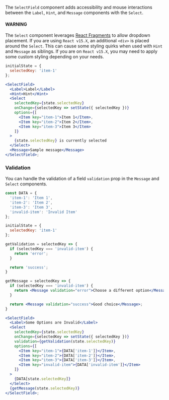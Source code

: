 The `SelectField` component adds accessibility and mouse interactions
between the `Label`, `Hint`, and `Message` components with the `Select`.

#### WARNING

The `Select` component leverages [React Fragments](https://reactjs.org/docs/fragments.html)
to allow dropdown placement. If you are using `React v15.X`, an additional `<div>` is placed
around the `Select`. This can cause some styling quirks when used with `Hint` and `Message`
as siblings. If you are on `React v15.X`, you may need to apply some custom styling depending
on your needs.

```jsx
initialState = {
  selectedKey: 'item-1'
};

<SelectField>
  <Label>Label</Label>
  <Hint>Hint</Hint>
  <Select
    selectedKey={state.selectedKey}
    onChange={selectedKey => setState({ selectedKey })}
    options={[
      <Item key="item-1">Item 1</Item>,
      <Item key="item-2">Item 2</Item>,
      <Item key="item-3">Item 3</Item>
    ]}
  >
    {state.selectedKey} is currently selected
  </Select>
  <Message>Sample message</Message>
</SelectField>;
```

### Validation

You can handle the validation of a field `validation` prop in
the `Message` and `Select` components.

```jsx
const DATA = {
  'item-1': 'Item 1',
  'item-2': 'Item 2',
  'item-3': 'Item 3',
  'invalid-item': 'Invalid Item'
};

initialState = {
  selectedKey: 'item-1'
};

getValidation = selectedKey => {
  if (selectedKey === 'invalid-item') {
    return 'error';
  }

  return 'success';
}

getMessage = selectedKey => {
  if (selectedKey === 'invalid-item') {
    return <Message validation="error">Choose a different option</Message>;
  }

  return <Message validation="success">Good choice</Message>;
}

<SelectField>
  <Label>Some Options are Invalid</Label>
  <Select
    selectedKey={state.selectedKey}
    onChange={selectedKey => setState({ selectedKey })}
    validation={getValidation(state.selectedKey)}
    options={[
      <Item key="item-1">{DATA['item-1']}</Item>,
      <Item key="item-2">{DATA['item-2']}</Item>,
      <Item key="item-3">{DATA['item-3']}</Item>,
      <Item key="invalid-item">{DATA['invalid-item']}</Item>
    ]}
  >
    {DATA[state.selectedKey]}
  </Select>
  {getMessage(state.selectedKey)}
</SelectField>;
```
